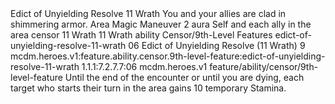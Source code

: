 <ability>
  <name>Edict of Unyielding Resolve</name>
  <cost>11 Wrath</cost>
  <flavor>You and your allies are clad in shimmering armor.</flavor>
  <keywords>
    <keyword>Area</keyword>
    <keyword>Magic</keyword>
  </keywords>
  <type>Maneuver</type>
  <distance>2 aura</distance>
  <target>Self and each ally in the area</target>
  <metadata>
    <class>censor</class>
    <cost>11 Wrath</cost>
    <cost_amount>11</cost_amount>
    <cost_resource>Wrath</cost_resource>
    <feature_type>ability</feature_type>
    <file_dpath>Censor/9th-Level Features</file_dpath>
    <item_id>edict-of-unyielding-resolve-11-wrath</item_id>
    <item_index>06</item_index>
    <item_name>Edict of Unyielding Resolve (11 Wrath)</item_name>
    <level>9</level>
    <scc>mcdm.heroes.v1:feature.ability.censor.9th-level-feature:edict-of-unyielding-resolve-11-wrath</scc>
    <scdc>1.1.1:7.2.7.7:06</scdc>
    <source>mcdm.heroes.v1</source>
    <type>feature/ability/censor/9th-level-feature</type>
  </metadata>
  <effects>
    <effect type="mundane">Until the end of the encounter or until you are dying, each target who starts their turn in the area gains 10 temporary Stamina.</effect>
  </effects>
</ability>
